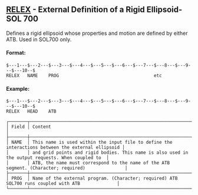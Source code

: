 ## [RELEX](https://help.hexagonmi.com/bundle/MSC_Nastran_2022.4/page/Nastran_Combined_Book/qrg/bulkqrs/TOC.RELEX.xhtml) - External Definition of a Rigid Ellipsoid- SOL 700

Defines a rigid ellipsoid whose properties and motion are defined by either ATB. Used in SOL700 only.

#### Format:

```nastran
$---1---$---2---$---3---$---4---$---5---$---6---$---7---$---8---$---9---$---10--$
RELEX   NAME    PROG                                    etc                     
```
#### Example:

```nastran
$---1---$---2---$---3---$---4---$---5---$---6---$---7---$---8---$---9---$---10--$
RELEX   HEAD    ATB                                                             
```
```text
┌───────┬───────────────────────────────────────────────────────────────────────────────────────────────────┐
│ Field │ Content                                                                                           │
├───────┼───────────────────────────────────────────────────────────────────────────────────────────────────┤
│ NAME  │ This name is used within the input file to define the interactions between the external ellipsoid │
│       │ and grid points and rigid bodies. This name is also used in the output requests. When coupled to  │
│       │ ATB, the name must correspond to the name of the ATB segment. (Character; required)               │
├───────┼───────────────────────────────────────────────────────────────────────────────────────────────────┤
│ PROG  │ Name of the external program. (Character; required) ATB SOL700 runs coupled with ATB              │
└───────┴───────────────────────────────────────────────────────────────────────────────────────────────────┘
```
